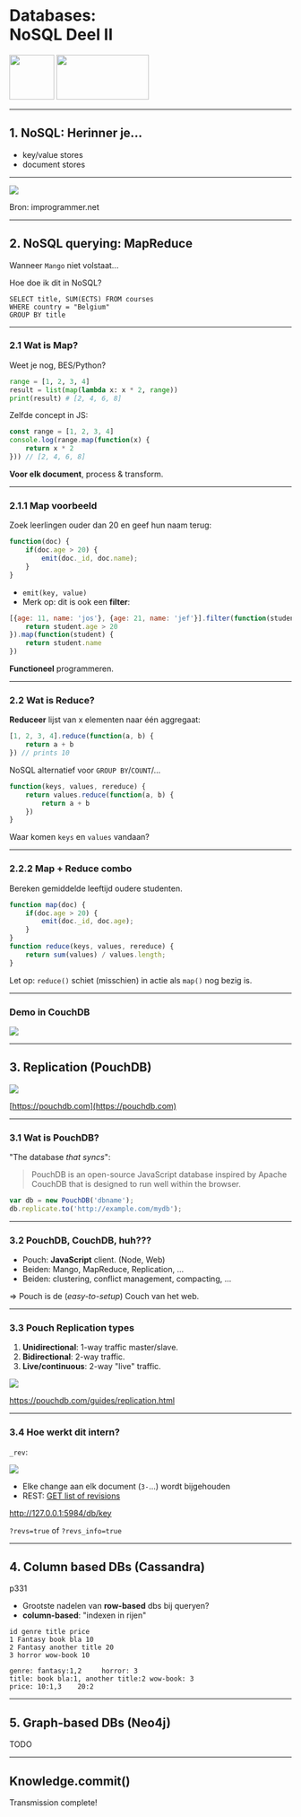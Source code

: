 Databases: <br/>NoSQL Deel II
=======================

<img src="/db-course/img/kul.svg" style="height: 80px;" />
<img src="/db-course/img/uhasselt.svg" style="width: 165px; height: 80px;"/>


---

## 1. NoSQL: Herinner je...

- key/value stores
- document stores

___

<img src="/db-course/slides/img/nosql-types.jpg" />

Bron: improgrammer.net


---

## 2. NoSQL querying: MapReduce

Wanneer `Mango` niet volstaat...

Hoe doe ik dit in NoSQL?

```
SELECT title, SUM(ECTS) FROM courses
WHERE country = "Belgium"
GROUP BY title
```

___

### 2.1 Wat is Map?

Weet je nog, BES/Python?

```python
range = [1, 2, 3, 4]
result = list(map(lambda x: x * 2, range))
print(result) # [2, 4, 6, 8]
```

Zelfde concept in JS:

```javascript
const range = [1, 2, 3, 4]
console.log(range.map(function(x) {
    return x * 2
})) // [2, 4, 6, 8]
```

**Voor elk document**, process & transform.

___

### 2.1.1 Map voorbeeld

Zoek leerlingen ouder dan 20 en geef hun naam terug:

```javascript
function(doc) {
    if(doc.age > 20) {
        emit(doc._id, doc.name);
    }
}
```

- `emit(key, value)`
- Merk op: dit is ook een **filter**:

```javascript
[{age: 11, name: 'jos'}, {age: 21, name: 'jef'}].filter(function(student) {
    return student.age > 20
}).map(function(student) {
    return student.name
})
```

**Functioneel** programmeren. 

___

### 2.2 Wat is Reduce?

**Reduceer** lijst van x elementen naar één aggregaat:

```javascript
[1, 2, 3, 4].reduce(function(a, b) {
    return a + b
}) // prints 10 
```

NoSQL alternatief voor `GROUP BY`/`COUNT`/...

```javascript
function(keys, values, rereduce) {
    return values.reduce(function(a, b) {
        return a + b
    })
}
```

Waar komen `keys` en `values` vandaan? 

___

### 2.2.2 Map + Reduce combo

Bereken gemiddelde leeftijd oudere studenten.

```javascript
function map(doc) {
    if(doc.age > 20) {
        emit(doc._id, doc.age);
    }
}
function reduce(keys, values, rereduce) {
    return sum(values) / values.length;
}
```

Let op: `reduce()` schiet (misschien) in actie als `map()` nog bezig is.

___

### Demo in CouchDB

![](/db-course/img/couchview.jpg)

---

## 3. Replication (PouchDB)

![](/db-course/img/pouchdb.jpg)

[https://pouchdb.com](https://pouchdb.com)

___

### 3.1 Wat is PouchDB? 

"The database _that syncs_":

> PouchDB is an open-source JavaScript database inspired by Apache CouchDB that is designed to run well within the browser.

```javascript
var db = new PouchDB('dbname');
db.replicate.to('http://example.com/mydb');
```

___

### 3.2 PouchDB, CouchDB, huh???

- Pouch: **JavaScript** client. (Node, Web)
- Beiden: Mango, MapReduce, Replication, ...
- Beiden: clustering, conflict management, compacting, ...

=> Pouch is de (_easy-to-setup_) Couch van het web.

___

### 3.3 Pouch Replication types

1. **Unidirectional**: 1-way traffic master/slave.
2. **Bidirectional**: 2-way traffic.
3. **Live/continuous**: 2-way "live" traffic.

![](/db-course/slides/img/offline_replication.gif)

https://pouchdb.com/guides/replication.html

___

### 3.4 Hoe werkt dit intern?

`_rev`:

![](/db-course/slides/img/revs.jpg)

- Elke change aan elk document (`3-`...) wordt bijgehouden
- REST: [GET list of revisions](https://docs.couchdb.org/en/stable/api/document/common.html#getting-a-list-of-revisions)

http://127.0.0.1:5984/db/key

`?revs=true` of `?revs_info=true`


---

## 4. Column based DBs (Cassandra)

p331

- Grootste nadelen van **row-based** dbs bij queryen?
- **column-based**: "indexen in rijen"

```
id genre title price
1 Fantasy book bla 10
2 Fantasy another title 20
3 horror wow-book 10
```

```
genre: fantasy:1,2     horror: 3
title: book bla:1, another title:2 wow-book: 3
price: 10:1,3    20:2
```


---

## 5. Graph-based DBs (Neo4j)

TODO

---

<!-- .slide: data-background="#008eb3" -->
## Knowledge.commit()

Transmission complete!

